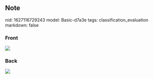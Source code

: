 ## Note
nid: 1627116729243
model: Basic-d7a3e
tags: classification_evaluation
markdown: false

### Front
<img src="paste-cf4c09caa1aaa2b0de5c1c87a5082649ce688bda.jpg">

### Back
<img src="paste-8052c6ed3f2b933d9a6f645888dcdec9b017da2d.jpg">
